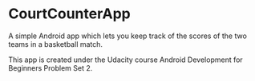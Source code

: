 # CourtCounterApp
A simple Android app which lets you keep track of the scores of the two teams in a basketball match.

This app is created under the Udacity course Android Development for Beginners Problem Set 2.
